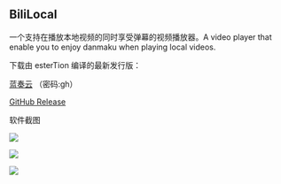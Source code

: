 BiliLocal
---
一个支持在播放本地视频的同时享受弹幕的视频播放器。A video player that enable you to enjoy danmaku when playing local videos.

下载由 esterTion 编译的最新发行版：

[蓝奏云](https://cpk.lanzoui.com/b026p0xda) （密码:gh）

[GitHub Release](https://github.com/esterTion/BiliLocal/releases/tag/v0.4.2-esterTion-build)

软件截图

![](res/00.jpg)

![](res/01.jpg)

![](res/02.jpg)
